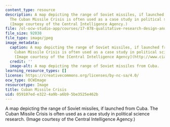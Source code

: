 ```yaml
---
content_type: resource
description: A map depicting the range of Soviet missiles, if launched from Cuba.
  The Cuban Missile Crisis is often used as a case study in political science research.
  (Image courtesy of the Central Intelligence Agency.)
file: /ol-ocw-studio-app/courses/17-878-qualitative-research-design-and-methods-spring-2005/059107ede3224a9ba6b95be3525e462b_17-878s05.jpg
file_size: 92038
file_type: image/jpeg
image_metadata:
  caption: A map depicting the range of Soviet missiles, if launched from Cuba. The
    Cuban Missile Crisis is often used as a case study in political science research.
    (Image courtesy of the [Central Intelligence Agency](http://www.cia.gov/).)
  credit: ''
  image-alt: A map depicting the range of Soviet missiles from Cuba.
learning_resource_types: []
license: https://creativecommons.org/licenses/by-nc-sa/4.0/
ocw_type: OCWImage
resourcetype: Image
title: Cuban Missile Crisis
uid: 059107ed-e322-4a9b-a6b9-5be3525e462b
---
```

A map depicting the range of Soviet missiles, if launched from Cuba. The Cuban Missile Crisis is often used as a case study in political science research. (Image courtesy of the Central Intelligence Agency.)